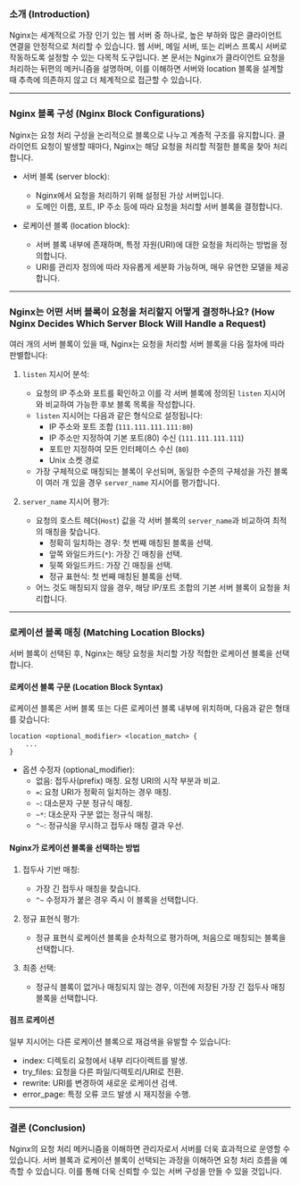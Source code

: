 ### 소개 (Introduction)

Nginx는 세계적으로 가장 인기 있는 웹 서버 중 하나로, 높은 부하와 많은 클라이언트 연결을 안정적으로 처리할 수 있습니다. 웹 서버, 메일 서버, 또는 리버스 프록시 서버로 작동하도록 설정할 수 있는 다목적 도구입니다. 본 문서는 Nginx가 클라이언트 요청을 처리하는 뒤편의 메커니즘을 설명하며, 이를 이해하면 서버와 location 블록을 설계할 때 추측에 의존하지 않고 더 체계적으로 접근할 수 있습니다.

---

### Nginx 블록 구성 (Nginx Block Configurations)

Nginx는 요청 처리 구성을 논리적으로 블록으로 나누고 계층적 구조를 유지합니다. 클라이언트 요청이 발생할 때마다, Nginx는 해당 요청을 처리할 적절한 블록을 찾아 처리합니다.

- 서버 블록 (server block):

  - Nginx에서 요청을 처리하기 위해 설정된 가상 서버입니다.
  - 도메인 이름, 포트, IP 주소 등에 따라 요청을 처리할 서버 블록을 결정합니다.

- 로케이션 블록 (location block):
  - 서버 블록 내부에 존재하며, 특정 자원(URI)에 대한 요청을 처리하는 방법을 정의합니다.
  - URI를 관리자 정의에 따라 자유롭게 세분화 가능하며, 매우 유연한 모델을 제공합니다.

---

### Nginx는 어떤 서버 블록이 요청을 처리할지 어떻게 결정하나요? (How Nginx Decides Which Server Block Will Handle a Request)

여러 개의 서버 블록이 있을 때, Nginx는 요청을 처리할 서버 블록을 다음 절차에 따라 판별합니다:

1. `listen` 지시어 분석:

   - 요청의 IP 주소와 포트를 확인하고 이를 각 서버 블록에 정의된 `listen` 지시어와 비교하여 가능한 후보 블록 목록을 작성합니다.
   - `listen` 지시어는 다음과 같은 형식으로 설정됩니다:
     - IP 주소와 포트 조합 (`111.111.111.111:80`)
     - IP 주소만 지정하여 기본 포트(80) 수신 (`111.111.111.111`)
     - 포트만 지정하여 모든 인터페이스 수신 (`80`)
     - Unix 소켓 경로
   - 가장 구체적으로 매칭되는 블록이 우선되며, 동일한 수준의 구체성을 가진 블록이 여러 개 있을 경우 `server_name` 지시어를 평가합니다.

2. `server_name` 지시어 평가:
   - 요청의 호스트 헤더(`Host`) 값을 각 서버 블록의 `server_name`과 비교하여 최적의 매칭을 찾습니다.
     - 정확히 일치하는 경우: 첫 번째 매칭된 블록을 선택.
     - 앞쪽 와일드카드(`*`): 가장 긴 매칭을 선택.
     - 뒷쪽 와일드카드: 가장 긴 매칭을 선택.
     - 정규 표현식: 첫 번째 매칭된 블록을 선택.
   - 어느 것도 매칭되지 않을 경우, 해당 IP/포트 조합의 기본 서버 블록이 요청을 처리합니다.

---

### 로케이션 블록 매칭 (Matching Location Blocks)

서버 블록이 선택된 후, Nginx는 해당 요청을 처리할 가장 적합한 로케이션 블록을 선택합니다.

#### 로케이션 블록 구문 (Location Block Syntax)

로케이션 블록은 서버 블록 또는 다른 로케이션 블록 내부에 위치하며, 다음과 같은 형태를 갖습니다:

```nginx
location <optional_modifier> <location_match> {
    ...
}
```

- 옵션 수정자 (optional_modifier):
  - 없음: 접두사(prefix) 매칭. 요청 URI의 시작 부분과 비교.
  - `=`: 요청 URI가 정확히 일치하는 경우 매칭.
  - `~`: 대소문자 구분 정규식 매칭.
  - `~*`: 대소문자 구분 없는 정규식 매칭.
  - `^~`: 정규식을 무시하고 접두사 매칭 결과 우선.

#### Nginx가 로케이션 블록을 선택하는 방법

1. 접두사 기반 매칭:

   - 가장 긴 접두사 매칭을 찾습니다.
   - `^~` 수정자가 붙은 경우 즉시 이 블록을 선택합니다.

2. 정규 표현식 평가:

   - 정규 표현식 로케이션 블록을 순차적으로 평가하며, 처음으로 매칭되는 블록을 선택합니다.

3. 최종 선택:
   - 정규식 블록이 없거나 매칭되지 않는 경우, 이전에 저장된 가장 긴 접두사 매칭 블록을 선택합니다.

#### 점프 로케이션

일부 지시어는 다른 로케이션 블록으로 재검색을 유발할 수 있습니다:

- index: 디렉토리 요청에서 내부 리다이렉트를 발생.
- try_files: 요청을 다른 파일/디렉토리/URI로 전환.
- rewrite: URI를 변경하여 새로운 로케이션 검색.
- error_page: 특정 오류 코드 발생 시 재지정을 수행.

---

### 결론 (Conclusion)

Nginx의 요청 처리 메커니즘을 이해하면 관리자로서 서버를 더욱 효과적으로 운영할 수 있습니다. 서버 블록과 로케이션 블록이 선택되는 과정을 이해하면 요청 처리 흐름을 예측할 수 있습니다. 이를 통해 더욱 신뢰할 수 있는 서버 구성을 만들 수 있을 것입니다.
